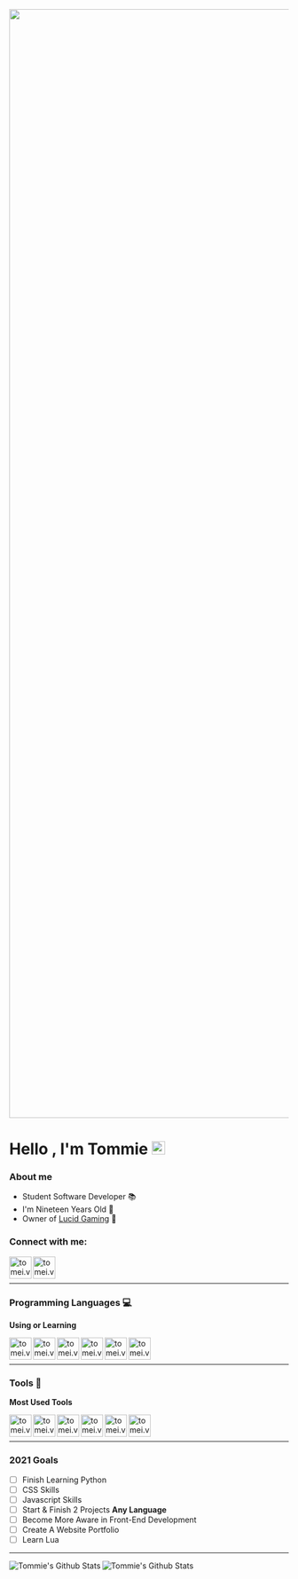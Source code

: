 <img align="center" width="2000px" src="https://cdn.discordapp.com/attachments/765280429511016519/846192162538389514/cover.png" />

# Hello , I'm Tommie <img src="https://github.com/TheDudeThatCode/TheDudeThatCode/blob/master/Assets/Earth.gif" width="24px">

### About me

- Student Software Developer 📚
- I'm Nineteen Years Old 🔞
- Owner of [Lucid Gaming](http://lucid-gaming.net) 💙

### Connect with me:

[<img align="left" alt="tomei.vip" width="40px" src="https://cdn.jsdelivr.net/npm/simple-icons@v4/icons/firefoxbrowser.svg" />][website]
[<img align="left" alt="tomei.vip" width="40px" src="https://cdn.jsdelivr.net/npm/simple-icons@v4/icons/steam.svg" />][steam]

<br />
<br />

---

### Programming Languages 💻

**Using or Learning**

[<img align="left" alt="tomei.vip" width="40px" src="https://cdn.jsdelivr.net/npm/simple-icons@v4/icons/html5.svg" />][html]
[<img align="left" alt="tomei.vip" width="40px" src="https://cdn.jsdelivr.net/npm/simple-icons@v4/icons/css3.svg" />][css]
[<img align="left" alt="tomei.vip" width="40px" src="https://cdn.jsdelivr.net/npm/simple-icons@v4/icons/mysql.svg" />][sql]
[<img align="left" alt="tomei.vip" width="40px" src="https://cdn.jsdelivr.net/npm/simple-icons@v4/icons/javascript.svg" />][javascript]
[<img align="left" alt="tomei.vip" width="40px" src="https://cdn.jsdelivr.net/npm/simple-icons@v4/icons/csharp.svg" />][c#]
[<img align="left" alt="tomei.vip" width="40px" src="https://cdn.jsdelivr.net/npm/simple-icons@v4/icons/python.svg" />][python]

<br />
<br />

---

### Tools 🔧

**Most Used Tools**

[<img align="left" alt="tomei.vip" width="40px" src="https://cdn.jsdelivr.net/npm/simple-icons@v4/icons/windows.svg" />][windows]
[<img align="left" alt="tomei.vip" width="40px" src="https://cdn.jsdelivr.net/npm/simple-icons@v4/icons/visualstudiocode.svg" />][vsc]
[<img align="left" alt="tomei.vip" width="40px" src="https://cdn.jsdelivr.net/npm/simple-icons@v4/icons/visualstudio.svg" />][vs]
[<img align="left" alt="tomei.vip" width="40px" src="https://cdn.jsdelivr.net/npm/simple-icons@v4/icons/notepadplusplus.svg" />][notepad++]
[<img align="left" alt="tomei.vip" width="40px" src="https://cdn.jsdelivr.net/npm/simple-icons@v4/icons/firefox.svg" />][firefox]
[<img align="left" alt="tomei.vip" width="40px" src="https://cdn.jsdelivr.net/npm/simple-icons@v4/icons/linux.svg" />][linux]

<br>
<br>

---

### 2021 Goals

  - [ ] Finish Learning Python
  - [ ] CSS Skills 
  - [ ] Javascript Skills
  - [ ] Start & Finish 2 Projects **Any Language**
  - [ ] Become More Aware in Front-End Development 
  - [ ] Create A Website Portfolio 
  - [ ] Learn Lua

---

<img align="left" alt="Tommie's Github Stats" src="https://github-readme-stats.vercel.app/api?username=ttommie&show_icons=true&hide_border=true&theme=graywhite">
<img align="left" alt="Tommie's Github Stats" src="https://github-readme-stats.vercel.app/api/top-langs/?username=ttommie&show_icons=true&hide_border=true&theme=graywhite">


[website]: https://www.tomei.vip/
[steam]: https://steamcommunity.com/id/whosoever
[html]: https://github.com/topics/html
[css]: https://github.com/topics/css
[php]: https://github.com/topics/php
[sql]: https://github.com/topics/sql
[javascript]: https://github.com/topics/javascript
[c#]: https://github.com/topics/csharp
[lua]: https://github.com/topics/lua
[python]: https://github.com/topics/python
[windows]: https://www.microsoft.com/en-us/windows
[vsc]: https://code.visualstudio.com/
[vs]: https://visualstudio.microsoft.com/
[notepad++]: https://notepad-plus-plus.org/downloads/
[firefox]: https://www.mozilla.org/en-US/firefox/developer/
[linux]: https://www.linux.org/
[pycharm]: https://www.jetbrains.com/pycharm/
